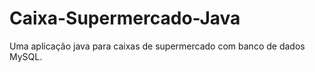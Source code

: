 # Caixa-Supermercado-Java

Uma aplicação java para caixas de supermercado com banco de dados MySQL.

